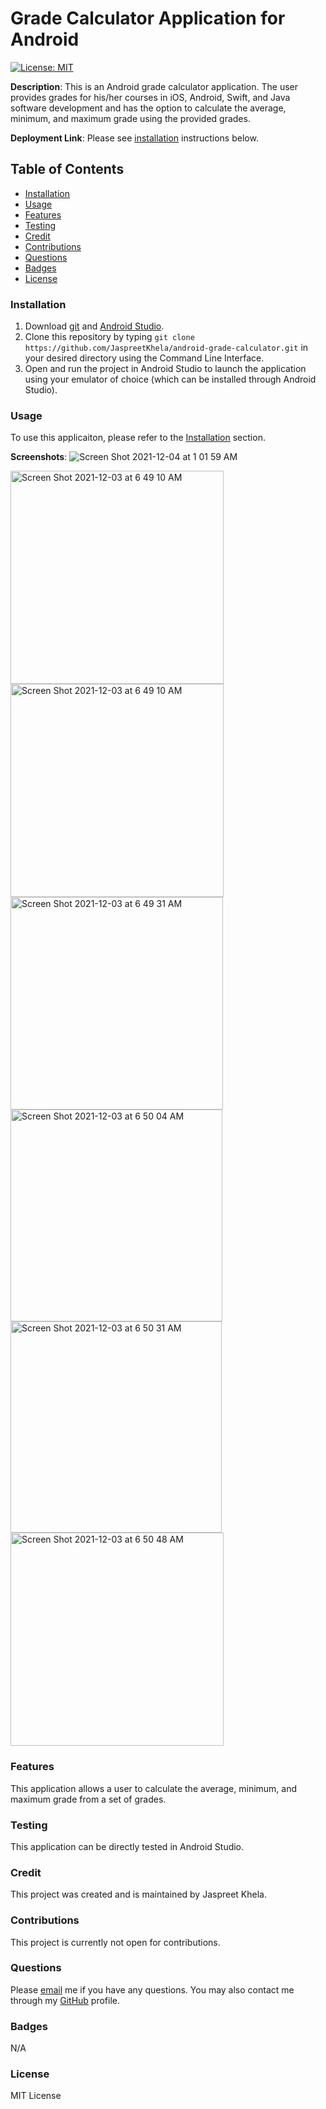 # Grade Calculator Application for Android
[![License: MIT](https://img.shields.io/badge/License-MIT-yellow.svg)](https://opensource.org/licenses/MIT)

**Description**: This is an Android grade calculator application. The user provides grades for his/her courses in iOS, Android, Swift, and Java software development and has the option to calculate the average, minimum, and maximum grade using the provided grades.

**Deployment Link**: Please see [installation](#installation) instructions below.

## Table of Contents
* [Installation](#installation)
* [Usage](#usage)
* [Features](#features)
* [Testing](#testing)
* [Credit](#credit)
* [Contributions](#contributions)
* [Questions](#questions)
* [Badges](#badges)
* [License](#license)

### Installation
1. Download [git](https://git-scm.com/downloads) and [Android Studio](https://developer.android.com/studio).
2. Clone this repository by typing `git clone https://github.com/JaspreetKhela/android-grade-calculator.git` in your desired directory using the Command Line Interface.
3. Open and run the project in Android Studio to launch the application using your emulator of choice (which can be installed through Android Studio).

### Usage
To use this applicaiton, please refer to the [Installation](#installation) section.

**Screenshots**:
![Screen Shot 2021-12-04 at 1 01 59 AM](https://user-images.githubusercontent.com/80941606/144699519-4af0e613-9462-4e15-99f6-c12051aebdea.png)

<img width="341" alt="Screen Shot 2021-12-03 at 6 49 10 AM" src="https://user-images.githubusercontent.com/80941606/144598154-fe869d31-3f3a-4842-9622-ab2cfd17bb86.png">
<img width="341" alt="Screen Shot 2021-12-03 at 6 49 10 AM" src="https://user-images.githubusercontent.com/80941606/144598154-fe869d31-3f3a-4842-9622-ab2cfd17bb86.png">
<img width="340" alt="Screen Shot 2021-12-03 at 6 49 31 AM" src="https://user-images.githubusercontent.com/80941606/144598169-f06e2b81-93b1-44bb-94dd-945d43bdc674.png">
<img width="339" alt="Screen Shot 2021-12-03 at 6 50 04 AM" src="https://user-images.githubusercontent.com/80941606/144598177-9d6330fa-07e0-4a23-8b33-659ccee1cbd6.png">
<img width="338" alt="Screen Shot 2021-12-03 at 6 50 31 AM" src="https://user-images.githubusercontent.com/80941606/144598191-b27cdda6-4f36-455f-9ec9-750b4bfb0c95.png">
<img width="341" alt="Screen Shot 2021-12-03 at 6 50 48 AM" src="https://user-images.githubusercontent.com/80941606/144598198-803431ea-b87e-44af-aec6-ba8118836cba.png">

### Features
This application allows a user to calculate the average, minimum, and maximum grade from a set of grades.

### Testing
This application can be directly tested in Android Studio.

### Credit
This project was created and is maintained by Jaspreet Khela.

### Contributions
This project is currently not open for contributions.

### Questions
Please [email](jaspreet.khela@gmail.com) me if you have any questions.
You may also contact me through my [GitHub](https://github.com/JaspreetKhela) profile. 

### Badges
N/A

### License
MIT License

